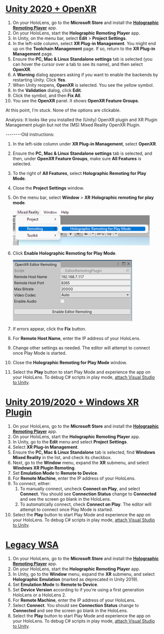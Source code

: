 # [Unity 2020 + OpenXR](#tab/openxr)

1. On your HoloLens, go to the **Microsoft Store** and install the **[Holographic Remoting Player](https://www.microsoft.com/store/p/holographic-remoting-player/9nblggh4sv40)** app.
1. On your HoloLens, start the **Holographic Remoting Player** app.
1. In Unity, on the menu bar, select **Edit** > **Project Settings**.
1. In the left-side column, select **XR Plug-in Management**. You might end up on the **Toolchain Management** page. If so, return to the **XR Plug-in Management** page.
1. Ensure the **PC, Mac & Linux Standalone settings** tab is selected (you can hover the cursor over a tab to see its name), and then select **OpenXR**.
1. A **Warning** dialog appears asking if you want to enable the backends by restarting Unity. Click **Yes**.
1. When Unity reopens, **OpenXR** is selected. You see the yellow symbol.
1. In the **Validation** dialog, click **Edit**.
1. Click the symbol, and then **Fix All**.
1. You see the **OpenXR** panel. It shows **OpenXR Feature Groups**.

At this point, I'm stuck. None of the options are clickable.

Analysis: It looks like you installed the (Unity) OpenXR plugin and XR Plugin Management plugin but not the (MS) Mixed Reality OpenXR Plugin.

--------Old instructions:
1. In the left-side column under **XR Plug-in Management**, select **OpenXR**.
1. Ensure the **PC, Mac & Linux Standalone settings** tab is selected, and then, under **OpenXR Feature Groups**, make sure **All Features** is selected.
1. To the right of **All Features**, select **Holographic Remoting for Play Mode**.
1. Close the **Project Settings** window.
1. On the menu bar, select **Window** > **XR** **Holographic remoting for play mode**.

    ![Screenshot of project settings panel open in the Unity Editor with XR Plug-in management highlighted](../images/openxr-features-img-02.png)

1. Click **Enable Holographic Remoting for Play Mode**.

    ![Screenshot of project settings panel open in the Unity Editor with Features highlighted](../images/openxr-features-img-03.png)

1. If errors appear, click the **Fix** button.
1. For **Remote Host Name**, enter the IP address of your HoloLens.
1. Change other settings as needed. The editor will attempt to connect once Play Mode is started.
1. Close the **Holographic Remoting for Play Mode** window.
1. Select the **Play** button to start Play Mode and experience the app on your HoloLens. To debug C# scripts in play mode, [attach Visual Studio to Unity](/visualstudio/gamedev/unity/get-started/using-visual-studio-tools-for-unity?pivots=windows).

# [Unity 2019/2020 + Windows XR Plugin](#tab/winxr)

1. On your HoloLens, go to the **Microsoft Store** and install the **[Holographic Remoting Player](https://www.microsoft.com/store/p/holographic-remoting-player/9nblggh4sv40)** app.
1. On your HoloLens, start the **Holographic Remoting Player** app.
1. In Unity, go to the **Edit** menu and select **Project Settings**.
1. Select **XR Plug-in Management**.
1. Ensure the **PC, Mac & Linux Standalone** tab is selected, find **Windows Mixed Reality** in the list, and check its checkbox.
1. Next, go to the **Window** menu, expand the **XR** submenu, and select **Windows XR Plugin Remoting**.
1. Set **Emulation Mode** to **Remote to Device**.
1. For **Remote Machine**, enter the IP address of your HoloLens.
1. To connect, either:
   1. To manually connect, uncheck **Connect on Play**, and select **Connect**. You should see **Connection Status** change to **Connected** and see the screen go blank in the HoloLens.
   1. To automatically connect, check **Connect on Play**. The editor will attempt to connect once Play Mode is started.
1. Select the **Play** button to start Play Mode and experience the app on your HoloLens. To debug C# scripts in play mode, [attach Visual Studio to Unity](/visualstudio/gamedev/unity/get-started/using-visual-studio-tools-for-unity?pivots=windows).

# [Legacy WSA](#tab/wsa)

1. On your HoloLens, go to the **Microsoft Store** and install the **[Holographic Remoting Player](https://www.microsoft.com/store/p/holographic-remoting-player/9nblggh4sv40)** app.
1. On your HoloLens, start the **Holographic Remoting Player** app.
1. In Unity, go to the **Window** menu, expand the **XR** submenu, and select **Holographic Emulation** (marked as deprecated in Unity 2019).
1. Set **Emulation Mode** to **Remote to Device**.
1. Set **Device Version** according to if you're using a first generation HoloLens or a HoloLens 2.
1. For **Remote Machine**, enter the IP address of your HoloLens.
1. Select **Connect**. You should see **Connection Status** change to **Connected** and see the screen go blank in the HoloLens.
1. Select the **Play** button to start Play Mode and experience the app on your HoloLens. To debug C# scripts in play mode, [attach Visual Studio to Unity](/visualstudio/gamedev/unity/get-started/using-visual-studio-tools-for-unity?pivots=windows).
